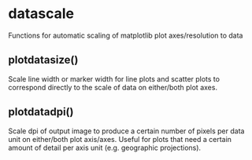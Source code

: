 # datascale

Functions for automatic scaling of matplotlib plot axes/resolution to data

## plotdatasize()

Scale line width or marker width for line plots and scatter plots to correspond directly to the scale of data on either/both plot axes.

## plotdatadpi()

Scale dpi of output image to produce a certain number of pixels per data unit on either/both plot axis/axes. Useful for plots that need a certain amount of detail per axis unit (e.g. geographic projections).
